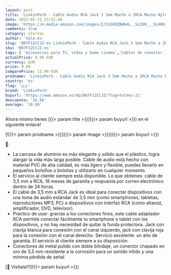 ```yaml
---
layout: post
title: 'LinkinPerk - Cable Audio RCA Jack 3 5mm Macho a 2RCA Macho Nylon Trenzado Estéreo Cable para el Smartphone  Sistema HiFi iPod  Smart TV  Reproductor MP3  Tablet  PC al Amplificador  Sistema Estéreo y etc  3M '
date: 2022-05-21 23:52:48
image: 'https://m.media-amazon.com/images/I/515ORZBW64L._SL500_._SL400_.jpg'
comments: true
category: ofertas
author: 'tole.es'
slug: 'B07F12CCJZ-es LinkinPerk - Cable Audio RCA Jack 3 5mm Macho a 2RCA Macho...'
sku: 'B07F12CCJZ-es'
tags: [ 'Accesorios para TV, vídeo y home cinema','Cables de conector Jack','Cables para TV, vídeo y home cinema','Electrónica','TV, vídeo y home cinema','ipod','linkinperk','🇪🇸', ]
actualPrice: 9.99 EUR
currency: EUR
price: 9.99
comparePrice: 11.99 EUR
prodname: 'LinkinPerk - Cable Audio RCA Jack 3 5mm Macho a 2RCA Macho Nylon Trenzado Estéreo Cable para el Smartphone  Sistema HiFi iPod  Smart TV  Reproductor MP3  Tablet  PC al Amplificador  Sistema Estéreo y etc  3M '
country: 'es'
flag: '🇪🇸'
brand: 'LinkinPerk'
buyurl: 'https://www.amazon.es/dp/B07F12CCJZ/?tag=tolees-21'
descuento: '16.68'
average: '10.99'
---
```


Ahora mismo tienes [{{< param title >}}]({{< param buyurl >}}) en el siguiente enlace!

[![{{< param prodname >}}]({{< param image >}})]({{< param buyurl >}})

🔎:

- La carcasa de aluminio es más elegante y sólido que el plástico, logra alargar la vida más larga posible. Cable de audio está hecho con material PVC de alta calidad, es más ligero y flexible, puedes llevarlo en pequeños bolsillos o bolsitas y utilizarlo en cualquier momento.
- El servicio al cliente siempre está disponible. Lo que obtienes: cable de 3,5 mm a RCA, 18 meses de garantía y respuesta por correo electrónico dentro de 24 horas.
- El cable de 3,5 mm a RCA Jack es ideal para conectar dispositivos con una toma de audio estándar de 3,5 mm (como smartphones, tabletas, reproductores MP3, PC) a dispositivos con interfaz RCA (como altavoz, amplificador, DVD, televisor).
- Práctico de usar: gracias a los conectores finos, este cable adaptador RCA permite conectar fácilmente tu smartphone o tablet con los dispositivos, y no hay necesidad de quitar la funda protectora. Jack con clavija blanca para conexión con el canal izquierdo, jack con clavija roja para la conexión con el canal derecho. Servicio excelente: un año de garantía. El servicio al cliente siempre a su disposición.
- Conectores de metal pulido con doble blindaje, un conector chapado en oro de 3,5 mm resistente a la corrosión para un sonido nítido y una mínima pérdida de señal

[🛒 Visítala!!!]({{< param buyurl >}})
